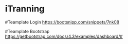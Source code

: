 # iTranning

#Teamplate Login 
https://bootsnipp.com/snippets/7nk08

#Teamplate Bootstrap
https://getbootstrap.com/docs/4.3/examples/dashboard/#